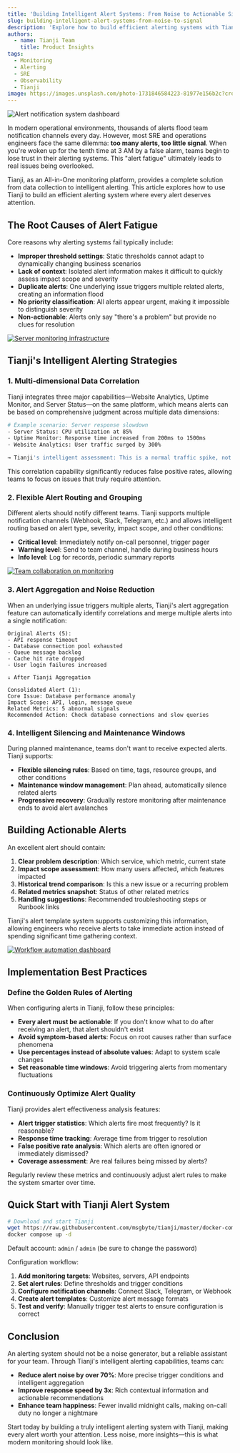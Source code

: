 ```yaml
---
title: 'Building Intelligent Alert Systems: From Noise to Actionable Signals'
slug: building-intelligent-alert-systems-from-noise-to-signal
description: 'Explore how to build efficient alerting systems with Tianji, reduce alert fatigue, and transform massive monitoring data into actionable insights.'
authors:
  - name: Tianji Team
    title: Product Insights
tags:
  - Monitoring
  - Alerting
  - SRE
  - Observability
  - Tianji
image: https://images.unsplash.com/photo-1731846584223-81977e156b2c?crop=entropy&cs=srgb&fm=jpg&ixid=M3w3OTE0MDh8MHwxfHNlYXJjaHwxfHxhbGVydCUyMG5vdGlmaWNhdGlvbiUyMHN5c3RlbSUyMGRhc2hib2FyZHxlbnwwfHx8fDE3NjA4OTI0MzF8MA&ixlib=rb-4.1.0&q=85
---
```


![Alert notification system dashboard](https://images.unsplash.com/photo-1731846584223-81977e156b2c?crop=entropy&cs=tinysrgb&fit=max&fm=jpg&ixid=M3w3OTE0MDh8MHwxfHNlYXJjaHwxfHxhbGVydCUyMG5vdGlmaWNhdGlvbiUyMHN5c3RlbSUyMGRhc2hib2FyZHxlbnwwfHx8fDE3NjA4OTI0MzF8MA&ixlib=rb-4.1.0&q=80&w=1200)

In modern operational environments, thousands of alerts flood team notification channels every day. However, most SRE and operations engineers face the same dilemma: **too many alerts, too little signal**. When you're woken up for the tenth time at 3 AM by a false alarm, teams begin to lose trust in their alerting systems. This "alert fatigue" ultimately leads to real issues being overlooked.

Tianji, as an All-in-One monitoring platform, provides a complete solution from data collection to intelligent alerting. This article explores how to use Tianji to build an efficient alerting system where every alert deserves attention.

## The Root Causes of Alert Fatigue

Core reasons why alerting systems fail typically include:

- **Improper threshold settings**: Static thresholds cannot adapt to dynamically changing business scenarios
- **Lack of context**: Isolated alert information makes it difficult to quickly assess impact scope and severity
- **Duplicate alerts**: One underlying issue triggers multiple related alerts, creating an information flood
- **No priority classification**: All alerts appear urgent, making it impossible to distinguish severity
- **Non-actionable**: Alerts only say "there's a problem" but provide no clues for resolution

[![Server monitoring infrastructure](https://images.unsplash.com/photo-1506399558188-acca6f8cbf41?crop=entropy&cs=tinysrgb&fit=max&fm=jpg&ixid=M3w3OTE0MDh8MHwxfHNlYXJjaHwzfHxtb25pdG9yaW5nJTIwc2VydmVyJTIwcm9vbSUyMHRlY2hub2xvZ3l8ZW58MHx8fHwxNzYwODkyNDMzfDA&ixlib=rb-4.1.0&q=80&w=1200)](https://images.unsplash.com/photo-1506399558188-acca6f8cbf41?crop=entropy&cs=srgb&fm=jpg&q=85)

## Tianji's Intelligent Alerting Strategies

### 1. Multi-dimensional Data Correlation

Tianji integrates three major capabilities—Website Analytics, Uptime Monitor, and Server Status—on the same platform, which means alerts can be based on comprehensive judgment across multiple data dimensions:

```bash
# Example scenario: Server response slowdown
- Server Status: CPU utilization at 85%
- Uptime Monitor: Response time increased from 200ms to 1500ms
- Website Analytics: User traffic surged by 300%

→ Tianji's intelligent assessment: This is a normal traffic spike, not a system failure
```

This correlation capability significantly reduces false positive rates, allowing teams to focus on issues that truly require attention.

### 2. Flexible Alert Routing and Grouping

Different alerts should notify different teams. Tianji supports multiple notification channels (Webhook, Slack, Telegram, etc.) and allows intelligent routing based on alert type, severity, impact scope, and other conditions:

- **Critical level**: Immediately notify on-call personnel, trigger pager
- **Warning level**: Send to team channel, handle during business hours
- **Info level**: Log for records, periodic summary reports

[![Team collaboration on monitoring](https://images.unsplash.com/photo-1759752394757-323a0adc0d62?crop=entropy&cs=tinysrgb&fit=max&fm=jpg&ixid=M3w3OTE0MDh8MHwxfHNlYXJjaHwxfHx0ZWFtJTIwY29sbGFib3JhdGlvbiUyMHJlbW90ZSUyMHdvcmt8ZW58MHx8fHwxNzYwODkyNDM0fDA&ixlib=rb-4.1.0&q=80&w=1200)](https://images.unsplash.com/photo-1759752394757-323a0adc0d62?crop=entropy&cs=srgb&fm=jpg&q=85)

### 3. Alert Aggregation and Noise Reduction

When an underlying issue triggers multiple alerts, Tianji's alert aggregation feature can automatically identify correlations and merge multiple alerts into a single notification:

```
Original Alerts (5):
- API response timeout
- Database connection pool exhausted
- Queue message backlog
- Cache hit rate dropped
- User login failures increased

↓ After Tianji Aggregation

Consolidated Alert (1):
Core Issue: Database performance anomaly
Impact Scope: API, login, message queue
Related Metrics: 5 abnormal signals
Recommended Action: Check database connections and slow queries
```

### 4. Intelligent Silencing and Maintenance Windows

During planned maintenance, teams don't want to receive expected alerts. Tianji supports:

- **Flexible silencing rules**: Based on time, tags, resource groups, and other conditions
- **Maintenance window management**: Plan ahead, automatically silence related alerts
- **Progressive recovery**: Gradually restore monitoring after maintenance ends to avoid alert avalanches

## Building Actionable Alerts

An excellent alert should contain:

1. **Clear problem description**: Which service, which metric, current state
2. **Impact scope assessment**: How many users affected, which features impacted
3. **Historical trend comparison**: Is this a new issue or a recurring problem
4. **Related metrics snapshot**: Status of other related metrics
5. **Handling suggestions**: Recommended troubleshooting steps or Runbook links

Tianji's alert template system supports customizing this information, allowing engineers who receive alerts to take immediate action instead of spending significant time gathering context.

[![Workflow automation dashboard](https://images.unsplash.com/photo-1759752393975-7ca7b302fcc6?crop=entropy&cs=tinysrgb&fit=max&fm=jpg&ixid=M3w3OTE0MDh8MHwxfHNlYXJjaHwxfHx3b3JrZmxvdyUyMGF1dG9tYXRpb24lMjBlZmZpY2llbmN5fGVufDB8fHx8MTc2MDg5MjQzNnww&ixlib=rb-4.1.0&q=80&w=1200)](https://images.unsplash.com/photo-1759752393975-7ca7b302fcc6?crop=entropy&cs=srgb&fm=jpg&q=85)

## Implementation Best Practices

### Define the Golden Rules of Alerting

When configuring alerts in Tianji, follow these principles:

- **Every alert must be actionable**: If you don't know what to do after receiving an alert, that alert shouldn't exist
- **Avoid symptom-based alerts**: Focus on root causes rather than surface phenomena
- **Use percentages instead of absolute values**: Adapt to system scale changes
- **Set reasonable time windows**: Avoid triggering alerts from momentary fluctuations

### Continuously Optimize Alert Quality

Tianji provides alert effectiveness analysis features:

- **Alert trigger statistics**: Which alerts fire most frequently? Is it reasonable?
- **Response time tracking**: Average time from trigger to resolution
- **False positive rate analysis**: Which alerts are often ignored or immediately dismissed?
- **Coverage assessment**: Are real failures being missed by alerts?

Regularly review these metrics and continuously adjust alert rules to make the system smarter over time.

## Quick Start with Tianji Alert System

```bash
# Download and start Tianji
wget https://raw.githubusercontent.com/msgbyte/tianji/master/docker-compose.yml
docker compose up -d
```

Default account: `admin` / `admin` (be sure to change the password)

Configuration workflow:

1. **Add monitoring targets**: Websites, servers, API endpoints
2. **Set alert rules**: Define thresholds and trigger conditions
3. **Configure notification channels**: Connect Slack, Telegram, or Webhook
4. **Create alert templates**: Customize alert message formats
5. **Test and verify**: Manually trigger test alerts to ensure configuration is correct

## Conclusion

An alerting system should not be a noise generator, but a reliable assistant for your team. Through Tianji's intelligent alerting capabilities, teams can:

- **Reduce alert noise by over 70%**: More precise trigger conditions and intelligent aggregation
- **Improve response speed by 3x**: Rich contextual information and actionable recommendations
- **Enhance team happiness**: Fewer invalid midnight calls, making on-call duty no longer a nightmare

Start today by building a truly intelligent alerting system with Tianji, making every alert worth your attention. Less noise, more insights—this is what modern monitoring should look like.
